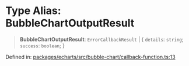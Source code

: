 # Type Alias: BubbleChartOutputResult

> **BubbleChartOutputResult**: `ErrorCallbackResult` \| \{ `details`: `string`; `success`: `boolean`; \}

Defined in: [packages/echarts/src/bubble-chart/callback-function.ts:13](https://github.com/GeoDaCenter/openassistant/blob/95db62ddd98ea06cccc7750f9f0e37556d8bf20e/packages/echarts/src/bubble-chart/callback-function.ts#L13)
